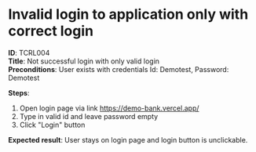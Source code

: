 # Invalid login to application only with correct login

**ID**: TCRL004  
**Title**: Not successful login with only valid login  
**Preconditions**: User exists with credentials Id: Demotest, Password: Demotest

**Steps**:

1. Open login page via link https://demo-bank.vercel.app/
2. Type in valid id and leave password empty
3. Click "Login" button

**Expected result**: User stays on login page and login button is unclickable.
